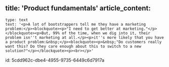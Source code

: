 title: 'Product fundamentals'
article_content:
  -
    type: text
    text: '<p>A lot of bootstrappers tell me they have a marketing problem:</p><blockquote><p>"I need to get better at marketing."</p></blockquote><p>But, 99% of the time, when we dig into it, their problem isn''t marketing at all.</p><p>it''s more likely that you have a product problem:&nbsp;</p><blockquote><p>&nbsp;"Do customers really want this? Do they care enough about this to switch to a new solution?"</p></blockquote><p><br></p>'
id: 5cdd962c-dbe4-4955-9735-6449c6d7917a

